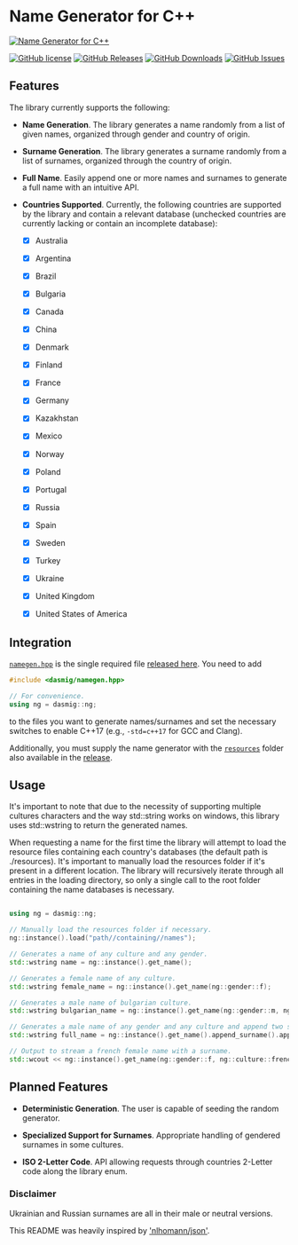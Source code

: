 # Name Generator for C++

[![Name Generator for C++](https://raw.githubusercontent.com/dasmig/name-generator/master/doc/name-generator.gif)](https://github.com/dasmig/name-generator/releases)

[![GitHub license](https://img.shields.io/badge/license-MIT-blue.svg)](https://raw.githubusercontent.com/dasmig/name-generator/master/LICENSE.MIT)
[![GitHub Releases](https://img.shields.io/github/release/dasmig/name-generator.svg)](https://github.com/dasmig/name-generator/releases)
[![GitHub Downloads](https://img.shields.io/github/downloads/dasmig/name-generator/total)](https://github.com/dasmig/name-generator/releases)
[![GitHub Issues](https://img.shields.io/github/issues/dasmig/name-generator.svg)](https://github.com/dasmig/name-generator/issues)

## Features

The library currently supports the following:

- **Name Generation**. The library generates a name randomly from a list of given names, organized through gender and country of origin.

- **Surname Generation**. The library generates a surname randomly from a list of surnames, organized through the country of origin.

- **Full Name**. Easily append one or more names and surnames to generate a full name with an intuitive API.

- **Countries Supported**. Currently, the following countries are supported by the library and contain a relevant database (unchecked countries are currently lacking or contain an incomplete database): 
  - [X] Australia
  - [X] Argentina
  - [X] Brazil
  - [X] Bulgaria
  - [X] Canada
  - [X] China
  - [X] Denmark
  - [X] Finland
  - [x] France
  - [X] Germany
  - [X] Kazakhstan
  - [X] Mexico
  - [X] Norway
  - [X] Poland
  - [X] Portugal
  - [X] Russia
  - [x] Spain
  - [X] Sweden
  - [X] Turkey
  - [X] Ukraine
  - [X] United Kingdom
  - [x] United States of America


## Integration
 
[`namegen.hpp`](https://github.com/dasmig/name-generator/blob/master/dasmig/namegen.hpp) is the single required file [released here](https://github.com/dasmig/name-generator/releases). You need to add

```cpp
#include <dasmig/namegen.hpp>

// For convenience.
using ng = dasmig::ng;
```

to the files you want to generate names/surnames and set the necessary switches to enable C++17 (e.g., `-std=c++17` for GCC and Clang).

Additionally, you must supply the name generator with the [`resources`](https://github.com/dasmig/name-generator/tree/master/resources) folder also available in the [release](https://github.com/dasmig/name-generator/releases).

## Usage

It's important to note that due to the necessity of supporting multiple cultures characters and the way std::string works on windows, this library uses std::wstring to return the generated names.

When requesting a name for the first time the library will attempt to load the resource files containing each country's databases (the default path is ./resources). It's important to manually load the resources folder if it's present in a different location. The library will recursively iterate through all entries in the loading directory, so only a single call to the root folder containing the name databases is necessary.

```cpp

using ng = dasmig::ng;

// Manually load the resources folder if necessary.
ng::instance().load("path//containing//names");

// Generates a name of any culture and any gender.
std::wstring name = ng::instance().get_name();

// Generates a female name of any culture.
std::wstring female_name = ng::instance().get_name(ng::gender::f);

// Generates a male name of bulgarian culture.
std::wstring bulgarian_name = ng::instance().get_name(ng::gender::m, ng::culture::bulgarian);

// Generates a male name of any gender and any culture and append two surnames of same culture.
std::wstring full_name = ng::instance().get_name().append_surname().append_surname();

// Output to stream a french female name with a surname.
std::wcout << ng::instance().get_name(ng::gender::f, ng::culture::french).append_surname();

```

## Planned Features

- **Deterministic Generation**. The user is capable of seeding the random generator.

- **Specialized Support for Surnames**. Appropriate handling of gendered surnames in some cultures.

- **ISO 2-Letter Code**. API allowing requests through countries 2-Letter code along the library enum.

### Disclaimer

Ukrainian and Russian surnames are all in their male or neutral versions.

This README was heavily inspired by ['nlhomann/json'](https://github.com/nlohmann/json).